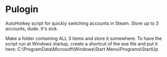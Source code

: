 # Pulogin
AutoHotkey script for quickly switching accounts in Steam. Store up to 3 accounts, dude. It's sick.

Make a folder containing ALL 3 items and store it somewhere. 
To have the script run at Windows startup, create a shortcut of the exe file and put it here: C:\ProgramData\Microsoft\Windows\Start Menu\Programs\StartUp
